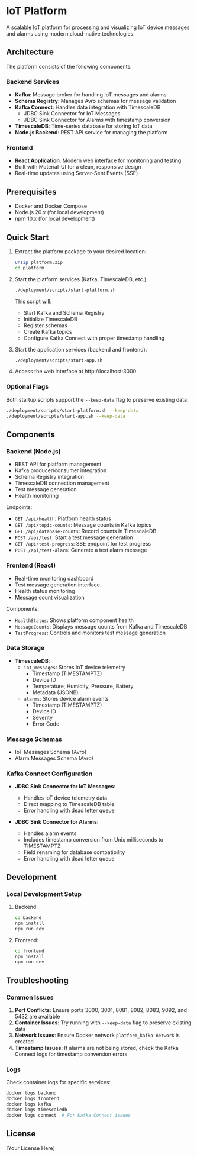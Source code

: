 # IoT Platform

A scalable IoT platform for processing and visualizing IoT device messages and alarms using modern cloud-native technologies.

## Architecture

The platform consists of the following components:

### Backend Services
- **Kafka**: Message broker for handling IoT messages and alarms
- **Schema Registry**: Manages Avro schemas for message validation
- **Kafka Connect**: Handles data integration with TimescaleDB
  - JDBC Sink Connector for IoT Messages
  - JDBC Sink Connector for Alarms with timestamp conversion
- **TimescaleDB**: Time-series database for storing IoT data
- **Node.js Backend**: REST API service for managing the platform

### Frontend
- **React Application**: Modern web interface for monitoring and testing
- Built with Material-UI for a clean, responsive design
- Real-time updates using Server-Sent Events (SSE)

## Prerequisites

- Docker and Docker Compose
- Node.js 20.x (for local development)
- npm 10.x (for local development)

## Quick Start

1. Extract the platform package to your desired location:
   ```bash
   unzip platform.zip
   cd platform
   ```

2. Start the platform services (Kafka, TimescaleDB, etc.):
   ```bash
   ./deployment/scripts/start-platform.sh
   ```

   This script will:
   - Start Kafka and Schema Registry
   - Initialize TimescaleDB
   - Register schemas
   - Create Kafka topics
   - Configure Kafka Connect with proper timestamp handling

3. Start the application services (backend and frontend):
   ```bash
   ./deployment/scripts/start-app.sh
   ```

4. Access the web interface at http://localhost:3000

### Optional Flags

Both startup scripts support the `--keep-data` flag to preserve existing data:
```bash
./deployment/scripts/start-platform.sh --keep-data
./deployment/scripts/start-app.sh --keep-data
```

## Components

### Backend (Node.js)
- REST API for platform management
- Kafka producer/consumer integration
- Schema Registry integration
- TimescaleDB connection management
- Test message generation
- Health monitoring

Endpoints:
- `GET /api/health`: Platform health status
- `GET /api/topic-counts`: Message counts in Kafka topics
- `GET /api/database-counts`: Record counts in TimescaleDB
- `POST /api/test`: Start a test message generation
- `GET /api/test-progress`: SSE endpoint for test progress
- `POST /api/test-alarm`: Generate a test alarm message

### Frontend (React)
- Real-time monitoring dashboard
- Test message generation interface
- Health status monitoring
- Message count visualization

Components:
- `HealthStatus`: Shows platform component health
- `MessageCounts`: Displays message counts from Kafka and TimescaleDB
- `TestProgress`: Controls and monitors test message generation

### Data Storage
- **TimescaleDB**:
  - `iot_messages`: Stores IoT device telemetry
    - Timestamp (TIMESTAMPTZ)
    - Device ID
    - Temperature, Humidity, Pressure, Battery
    - Metadata (JSONB)
  - `alarms`: Stores device alarm events
    - Timestamp (TIMESTAMPTZ)
    - Device ID
    - Severity
    - Error Code

### Message Schemas
- IoT Messages Schema (Avro)
- Alarm Messages Schema (Avro)

### Kafka Connect Configuration
- **JDBC Sink Connector for IoT Messages**:
  - Handles IoT device telemetry data
  - Direct mapping to TimescaleDB table
  - Error handling with dead letter queue

- **JDBC Sink Connector for Alarms**:
  - Handles alarm events
  - Includes timestamp conversion from Unix milliseconds to TIMESTAMPTZ
  - Field renaming for database compatibility
  - Error handling with dead letter queue

## Development

### Local Development Setup

1. Backend:
   ```bash
   cd backend
   npm install
   npm run dev
   ```

2. Frontend:
   ```bash
   cd frontend
   npm install
   npm run dev
   ```

## Troubleshooting

### Common Issues

1. **Port Conflicts**: Ensure ports 3000, 3001, 8081, 8082, 8083, 9092, and 5432 are available
2. **Container Issues**: Try running with `--keep-data` flag to preserve existing data
3. **Network Issues**: Ensure Docker network `platform_kafka-network` is created
4. **Timestamp Issues**: If alarms are not being stored, check the Kafka Connect logs for timestamp conversion errors

### Logs

Check container logs for specific services:
```bash
docker logs backend
docker logs frontend
docker logs kafka
docker logs timescaledb
docker logs connect  # For Kafka Connect issues
```

## License

[Your License Here]
